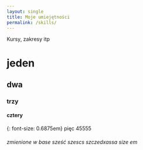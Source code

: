 ```yaml
---
layout: single
title: Moje umiejętności
permalink: /skills/
---
```


Kursy, zakresy itp

# jeden
## dwa
### trzy
#### cztery

{: font-size: 0.6875em}
 pięc 45555
 

###### zmienione w base sześć szescs szczedxassa size em
